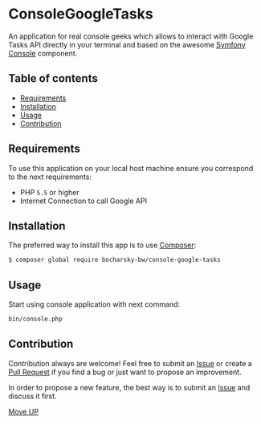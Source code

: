 # ConsoleGoogleTasks

An application for real console geeks which allows to interact with Google Tasks API 
directly in your terminal and based on the awesome [Symfony Console][console] component.

## Table of contents

* [Requirements](#requirements)
* [Installation](#installation)
* [Usage](#usage)
* [Contribution](#contribution)

## Requirements

To use this application on your local host machine ensure you correspond
to the next requirements:

* PHP `5.5` or higher
* Internet Connection to call Google API

## Installation

The preferred way to install this app is to use [Composer][composer]:

```bash
$ composer global require bocharsky-bw/console-google-tasks
```

## Usage

Start using console application with next command:

```bash
bin/console.php
```

## Contribution

Contribution always are welcome! Feel free to submit an [Issue][issues] or create
a [Pull Request][pulls] if you find a bug or just want to propose an improvement.

In order to propose a new feature, the best way is to submit an [Issue][issues]
and discuss it first.

[Move UP](#consolegoogletasks)


[issues]: https://github.com/bocharsky-bw/ConsoleGoogleTasks/issues
[pulls]: https://github.com/bocharsky-bw/ConsoleGoogleTasks/pulls
[composer]: https://getcomposer.org/
[console]: https://symfony.com/doc/current/components/console.html
